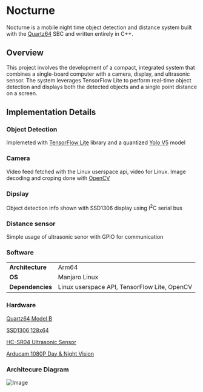 # Nocturne
Nocturne is a mobile night time object detection and distance system built with the [Quartz64](https://wiki.pine64.org/wiki/Quartz64) SBC and written entirely in C++.

## Overview
This project involves the development of a compact, integrated system that combines a single-board computer with a camera, display, and ultrasonic sensor. The system leverages TensorFlow Lite to perform real-time object detection and displays both the detected objects and a single point distance on a screen.

## Implementation Details

### Object Detection
Implemeted with [TensorFlow Lite](https://www.tensorflow.org/lite) library and a quantized [Yolo V5](https://www.kaggle.com/models/kaggle/yolo-v5) model 

### Camera
Video feed fetched with the Linux userspace api, video for Linux. Image decoding and croping done with [OpenCV](https://opencv.org/)

### Dipslay
Object detection info shown with SSD1306 display using I<sup>2</sup>C serial bus

### Distance sensor
Simple usage of ultrasonic senor with GPIO for communication

### Software

| | |
| -------- | ------- |
| **Architecture**  | Arm64    |
| **OS** | Manjaro Linux     |
| **Dependencies**    |  Linux userspace API, TensorFlow Lite, OpenCV    |

### Hardware

[Quartz64 Model B](https://wiki.pine64.org/wiki/Quartz64)

[SSD1306 128x64](https://www.amazon.com/dp/B072Q2X2LL?psc=1&ref=ppx_yo2ov_dt_b_product_details)

[HC-SR04 Ultrasonic Sensor](https://www.sparkfun.com/products/15569) 

[Arducam 1080P Day & Night Vision](https://www.amazon.com/Arducam-Computer-Automatic-Switching-All-Day/dp/B0829HZ3Q7/)

### Architecure Diagram

![Image](https://i.imgur.com/Le4mXf0.png)
